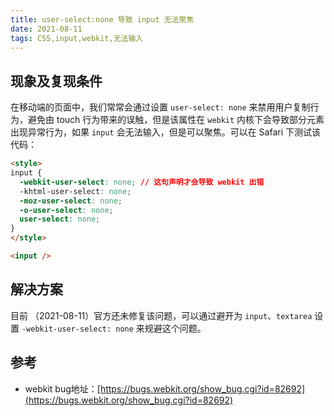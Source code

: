 ```yaml
---
title: user-select:none 导致 input 无法聚焦
date: 2021-08-11
tags: CSS,input,webkit,无法输入
---
```


## 现象及复现条件

在移动端的页面中，我们常常会通过设置 `user-select: none` 来禁用用户复制行为，避免由 touch 行为带来的误触，但是该属性在 `webkit` 内核下会导致部分元素出现异常行为，如果 `input` 会无法输入，但是可以聚焦。可以在 Safari 下测试该代码：

```html
<style>
input {
  -webkit-user-select: none; // 这句声明才会导致 webkit 出错
  -khtml-user-select: none;
  -moz-user-select: none;
  -o-user-select: none;
  user-select: none;
}
</style>

<input />
```

## 解决方案

目前 （2021-08-11）官方还未修复该问题，可以通过避开为 `input`、`textarea` 设置 `-webkit-user-select: none` 来规避这个问题。


## 参考

- webkit bug地址：[https://bugs.webkit.org/show_bug.cgi?id=82692](https://bugs.webkit.org/show_bug.cgi?id=82692)